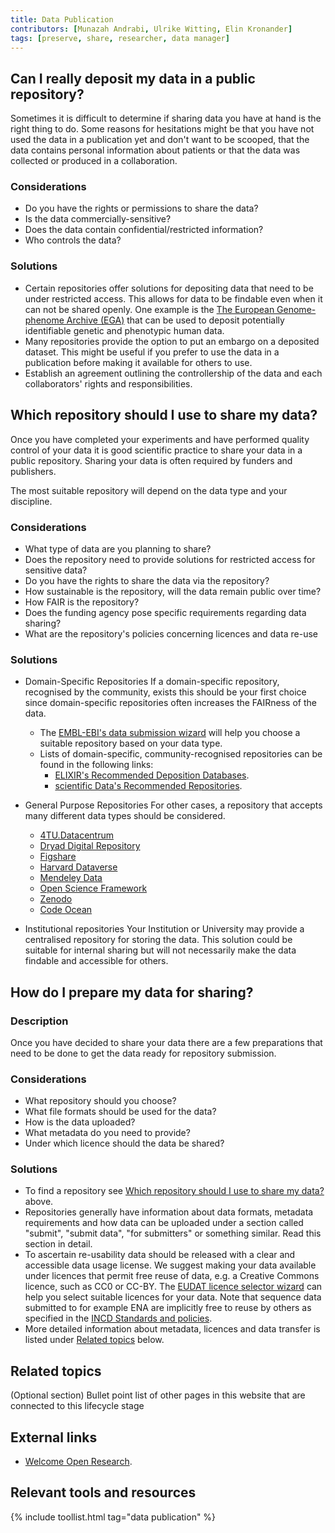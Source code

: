 ```yaml
---
title: Data Publication
contributors: [Munazah Andrabi, Ulrike Witting, Elin Kronander]
tags: [preserve, share, researcher, data manager]
---
```



## Can I really deposit my data in a public repository?
Sometimes it is difficult to determine if sharing data you have at hand is the right thing to do. Some reasons for hesitations might be that you have not used the data in a publication yet and don't want to be scooped, that the data contains personal information about patients or that the data was collected or produced in a collaboration.

### Considerations
* Do you have the rights or permissions to share the data?
* Is the data commercially-sensitive?
* Does the data contain confidential/restricted information?
* Who controls the data?

### Solutions
* Certain repositories offer solutions for depositing data that need to be under restricted access. This allows for data to be findable even when it can not be shared openly. One example is the [The European Genome-phenome Archive (EGA)](https://ega-archive.org/) that can be used to deposit potentially identifiable genetic and phenotypic human data.
* Many repositories provide the option to put an embargo on a deposited dataset. This might be useful if you prefer to use the data in a publication before making it available for others to use.
* Establish an agreement outlining the controllership of the data and each collaborators' rights and responsibilities.

## Which repository should I use to share my data?
Once you have completed your experiments and have performed quality control of your data it is good scientific practice to share your data in a public repository. Sharing your data is often required by funders and publishers.

The most suitable repository will depend on the data type and your discipline.

### Considerations
  * What type of data are you planning to share?
  * Does the repository need to provide solutions for restricted access for sensitive data?
  * Do you have the rights to share the data via the repository?
  * How sustainable is the repository, will the data remain public over time?
  * How FAIR is the repository?
  * Does the funding agency pose specific requirements regarding data sharing?
  * What are the repository's policies concerning licences and data re-use

### Solutions
* Domain-Specific Repositories
If a domain-specific repository, recognised by the community, exists this should be your first choice since domain-specific repositories often increases the FAIRness of the data.
  * The [EMBL-EBI's data submission wizard](https://www.ebi.ac.uk/submission/) will help you choose a suitable repository based on your data type.
  * Lists of domain-specific, community-recognised repositories can be found in the following links:
    * [ELIXIR's Recommended Deposition Databases](https://elixir-europe.org/services/tag/elixir-deposition-databases).
    * [scientific Data's Recommended Repositories](https://www.nature.com/sdata/policies/repositories).


* General Purpose Repositories
For other cases, a repository that accepts many different data types should be considered.

  * [4TU.Datacentrum](https://data.4tu.nl/info/en/)
  * [Dryad Digital Repository](http://datadryad.org)
  * [Figshare](https://figshare.com)
  * [Harvard Dataverse](https://dataverse.harvard.edu)
  * [Mendeley Data](https://data.mendeley.com)
  * [Open Science Framework](https://osf.io)
  * [Zenodo](https://zenodo.org)
  * [Code Ocean](https://codeocean.com)


* Institutional repositories
Your Institution or University may provide a centralised repository for storing the data. This solution could be suitable for internal sharing but will not necessarily make the data findable and accessible for others.

## How do I prepare my data for sharing?

### Description
Once you have decided to share your data there are a few preparations that need to be done to get the data ready for repository submission.

### Considerations
  * What repository should you choose?
  * What file formats should be used for the data?
  * How is the data uploaded?
  * What metadata do you need to provide?
  * Under which licence should the data be shared?

### Solutions
  * To find a repository see [Which repository should I use to share my data?](#which-repository-should-i-use-to-share-my-data) above.
  * Repositories generally have information about data formats, metadata requirements and how data can be uploaded under a section called "submit", "submit data", "for submitters" or something similar. Read this section in detail.
  * To ascertain re-usability data should be released with a clear and accessible data usage license. We suggest making your data available under licences that permit free reuse of data, e.g. a Creative Commons licence, such as CC0 or CC-BY. The [EUDAT licence selector wizard](https://ufal.github.io/public-license-selector/) can help you select suitable licences for your data. Note that sequence data submitted to for example ENA are implicitly free to reuse by others as specified in the [INCD Standards and policies](https://www.ebi.ac.uk/ena/browser/about/policies).
  * More detailed information about metadata, licences and data transfer is listed under [Related topics](#related-topics) below.

## Related topics
(Optional section)
Bullet point list of other pages in this website that are connected to this lifecycle stage

## External links
* [Welcome Open Research](https://wellcomeopenresearch.org/for-authors/data-guidelines).

## Relevant tools and resources

{% include toollist.html tag="data publication" %}
